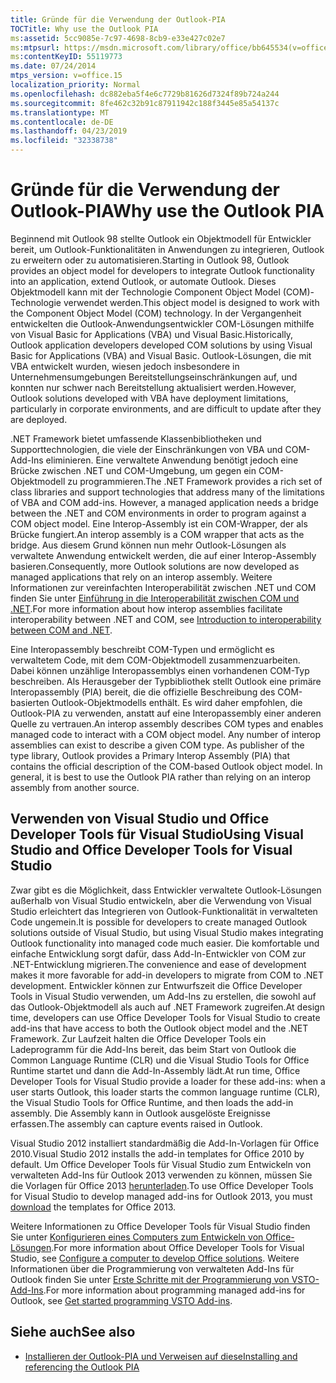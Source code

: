 ```yaml
---
title: Gründe für die Verwendung der Outlook-PIA
TOCTitle: Why use the Outlook PIA
ms:assetid: 5cc9085e-7c97-4698-8cb9-e33e427c02e7
ms:mtpsurl: https://msdn.microsoft.com/library/office/bb645534(v=office.15)
ms:contentKeyID: 55119773
ms.date: 07/24/2014
mtps_version: v=office.15
localization_priority: Normal
ms.openlocfilehash: dc882eba5f4e6c7729b81626d7324f89b724a244
ms.sourcegitcommit: 8fe462c32b91c87911942c188f3445e85a54137c
ms.translationtype: MT
ms.contentlocale: de-DE
ms.lasthandoff: 04/23/2019
ms.locfileid: "32338738"
---
```

# <a name="why-use-the-outlook-pia"></a><span data-ttu-id="c16c3-102">Gründe für die Verwendung der Outlook-PIA</span><span class="sxs-lookup"><span data-stu-id="c16c3-102">Why use the Outlook PIA</span></span>

<span data-ttu-id="c16c3-103">Beginnend mit Outlook 98 stellte Outlook ein Objektmodell für Entwickler bereit, um Outlook-Funktionalitäten in Anwendungen zu integrieren, Outlook zu erweitern oder zu automatisieren.</span><span class="sxs-lookup"><span data-stu-id="c16c3-103">Starting in Outlook 98, Outlook provides an object model for developers to integrate Outlook functionality into an application, extend Outlook, or automate Outlook.</span></span> <span data-ttu-id="c16c3-104">Dieses Objektmodell kann mit der Technologie Component Object Model (COM)-Technologie verwendet werden.</span><span class="sxs-lookup"><span data-stu-id="c16c3-104">This object model is designed to work with the Component Object Model (COM) technology.</span></span> <span data-ttu-id="c16c3-105">In der Vergangenheit entwickelten die Outlook-Anwendungsentwickler COM-Lösungen mithilfe von Visual Basic for Applications (VBA) und Visual Basic.</span><span class="sxs-lookup"><span data-stu-id="c16c3-105">Historically, Outlook application developers developed COM solutions by using Visual Basic for Applications (VBA) and Visual Basic.</span></span> <span data-ttu-id="c16c3-106">Outlook-Lösungen, die mit VBA entwickelt wurden, wiesen jedoch insbesondere in Unternehmensumgebungen Bereitstellungseinschränkungen auf, und konnten nur schwer nach Bereitstellung aktualisiert werden.</span><span class="sxs-lookup"><span data-stu-id="c16c3-106">However, Outlook solutions developed with VBA have deployment limitations, particularly in corporate environments, and are difficult to update after they are deployed.</span></span>

<span data-ttu-id="c16c3-107">.NET Framework bietet umfassende Klassenbibliotheken und Supporttechnologien, die viele der Einschränkungen von VBA und COM-Add-Ins eliminieren. Eine verwaltete Anwendung benötigt jedoch eine Brücke zwischen .NET und COM-Umgebung, um gegen ein COM-Objektmodell zu programmieren.</span><span class="sxs-lookup"><span data-stu-id="c16c3-107">The .NET Framework provides a rich set of class libraries and support technologies that address many of the limitations of VBA and COM add-ins. However, a managed application needs a bridge between the .NET and COM environments in order to program against a COM object model.</span></span> <span data-ttu-id="c16c3-108">Eine Interop-Assembly ist ein COM-Wrapper, der als Brücke fungiert.</span><span class="sxs-lookup"><span data-stu-id="c16c3-108">An interop assembly is a COM wrapper that acts as the bridge.</span></span> <span data-ttu-id="c16c3-109">Aus diesem Grund können nun mehr Outlook-Lösungen als verwaltete Anwendung entwickelt werden, die auf einer Interop-Assembly basieren.</span><span class="sxs-lookup"><span data-stu-id="c16c3-109">Consequently, more Outlook solutions are now developed as managed applications that rely on an interop assembly.</span></span> <span data-ttu-id="c16c3-110">Weitere Informationen zur vereinfachten Interoperabilität zwischen .NET und COM finden Sie unter [Einführung in die Interoperabilität zwischen COM und .NET](introduction-to-interoperability-between-com-and-net.md).</span><span class="sxs-lookup"><span data-stu-id="c16c3-110">For more information about how interop assemblies facilitate interoperability between .NET and COM, see [Introduction to interoperability between COM and .NET](introduction-to-interoperability-between-com-and-net.md).</span></span>

<span data-ttu-id="c16c3-p103">Eine Interopassembly beschreibt COM-Typen und ermöglicht es verwaltetem Code, mit dem COM-Objektmodell zusammenzuarbeiten. Dabei können unzählige Interopassemblys einen vorhandenen COM-Typ beschreiben. Als Herausgeber der Typbibliothek stellt Outlook eine primäre Interopassembly (PIA) bereit, die die offizielle Beschreibung des COM-basierten Outlook-Objektmodells enthält. Es wird daher empfohlen, die Outlook-PIA zu verwenden, anstatt auf eine Interopassembly einer anderen Quelle zu vertrauen.</span><span class="sxs-lookup"><span data-stu-id="c16c3-p103">An interop assembly describes COM types and enables managed code to interact with a COM object model. Any number of interop assemblies can exist to describe a given COM type. As publisher of the type library, Outlook provides a Primary Interop Assembly (PIA) that contains the official description of the COM-based Outlook object model. In general, it is best to use the Outlook PIA rather than relying on an interop assembly from another source.</span></span>

## <a name="using-visual-studio-and-office-developer-tools-for-visual-studio"></a><span data-ttu-id="c16c3-115">Verwenden von Visual Studio und Office Developer Tools für Visual Studio</span><span class="sxs-lookup"><span data-stu-id="c16c3-115">Using Visual Studio and Office Developer Tools for Visual Studio</span></span>

<span data-ttu-id="c16c3-116">Zwar gibt es die Möglichkeit, dass Entwickler verwaltete Outlook-Lösungen außerhalb von Visual Studio entwickeln, aber die Verwendung von Visual Studio erleichtert das Integrieren von Outlook-Funktionalität in verwalteten Code ungemein.</span><span class="sxs-lookup"><span data-stu-id="c16c3-116">It is possible for developers to create managed Outlook solutions outside of Visual Studio, but using Visual Studio makes integrating Outlook functionality into managed code much easier.</span></span> <span data-ttu-id="c16c3-117">Die komfortable und einfache Entwicklung sorgt dafür, dass Add-In-Entwickler von COM zur .NET-Entwicklung migrieren.</span><span class="sxs-lookup"><span data-stu-id="c16c3-117">The convenience and ease of development makes it more favorable for add-in developers to migrate from COM to .NET development.</span></span> <span data-ttu-id="c16c3-118">Entwickler können zur Entwurfszeit die Office Developer Tools in Visual Studio verwenden, um Add-Ins zu erstellen, die sowohl auf das Outlook-Objektmodell als auch auf .NET Framework zugreifen.</span><span class="sxs-lookup"><span data-stu-id="c16c3-118">At design time, developers can use Office Developer Tools for Visual Studio to create add-ins that have access to both the Outlook object model and the .NET Framework.</span></span> <span data-ttu-id="c16c3-119">Zur Laufzeit halten die Office Developer Tools ein Ladeprogramm für die Add-Ins bereit, das beim Start von Outlook die Common Language Runtime (CLR) und die Visual Studio Tools for Office Runtime startet und dann die Add-In-Assembly lädt.</span><span class="sxs-lookup"><span data-stu-id="c16c3-119">At run time, Office Developer Tools for Visual Studio provide a loader for these add-ins: when a user starts Outlook, this loader starts the common language runtime (CLR), the Visual Studio Tools for Office Runtime, and then loads the add-in assembly.</span></span> <span data-ttu-id="c16c3-120">Die Assembly kann in Outlook ausgelöste Ereignisse erfassen.</span><span class="sxs-lookup"><span data-stu-id="c16c3-120">The assembly can capture events raised in Outlook.</span></span>

<span data-ttu-id="c16c3-121">Visual Studio 2012 installiert standardmäßig die Add-In-Vorlagen für Office 2010.</span><span class="sxs-lookup"><span data-stu-id="c16c3-121">Visual Studio 2012 installs the add-in templates for Office 2010 by default.</span></span> <span data-ttu-id="c16c3-122">Um Office Developer Tools für Visual Studio zum Entwickeln von verwalteten Add-Ins für Outlook 2013 verwenden zu können, müssen Sie die Vorlagen für Office 2013 [herunterladen](https://aka.ms/officedevtoolsforvs2012).</span><span class="sxs-lookup"><span data-stu-id="c16c3-122">To use Office Developer Tools for Visual Studio to develop managed add-ins for Outlook 2013, you must [download](https://aka.ms/officedevtoolsforvs2012) the templates for Office 2013.</span></span>

<span data-ttu-id="c16c3-123">Weitere Informationen zu Office Developer Tools für Visual Studio finden Sie unter [Konfigurieren eines Computers zum Entwickeln von Office-Lösungen](https://docs.microsoft.com/visualstudio/vsto/how-to-configure-a-computer-to-develop-office-solutions?view=vs-2017).</span><span class="sxs-lookup"><span data-stu-id="c16c3-123">For more information about Office Developer Tools for Visual Studio, see [Configure a computer to develop Office solutions](https://docs.microsoft.com/visualstudio/vsto/how-to-configure-a-computer-to-develop-office-solutions?view=vs-2017).</span></span> <span data-ttu-id="c16c3-124">Weitere Informationen über die Programmierung von verwalteten Add-Ins für Outlook finden Sie unter [Erste Schritte mit der Programmierung von VSTO-Add-Ins](https://docs.microsoft.com/visualstudio/vsto/getting-started-programming-vsto-add-ins?view=vs-2017).</span><span class="sxs-lookup"><span data-stu-id="c16c3-124">For more information about programming managed add-ins for Outlook, see [Get started programming VSTO Add-ins](https://docs.microsoft.com/visualstudio/vsto/getting-started-programming-vsto-add-ins?view=vs-2017).</span></span>

## <a name="see-also"></a><span data-ttu-id="c16c3-125">Siehe auch</span><span class="sxs-lookup"><span data-stu-id="c16c3-125">See also</span></span>

- [<span data-ttu-id="c16c3-126">Installieren der Outlook-PIA und Verweisen auf diese</span><span class="sxs-lookup"><span data-stu-id="c16c3-126">Installing and referencing the Outlook PIA</span></span>](installing-and-referencing-the-outlook-pia.md)

